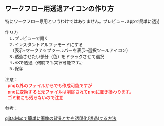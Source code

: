 ## ワークフロー用透過アイコンの作り方
<pre>
特にワークフロー専用というわけではありません。プレビュー.appで簡単に透過PNGファイルが作成できます

作り方：
　1.プレビューで開く
　2.インスタントアルファモードにする
  （表示→マークアップツールバーを表示→選択ツールアイコン）
　3.透過させたい部分（色）をドラッグさせて選択
　4.⌘Xで透過（何度でも実行可能です。）
　5.保存

注意：
 <font color="#ff0000">png以外のファイルからでも作成可能ですが
 pngに変換すると元ファイルは削除されてpngに置き換わります。
 ゴミ箱にも残らないので注意</font>
</pre>

参考：

  [qiita:Macで簡単に画像の背景とかを透明化(透過)する方法](https://qiita.com/na1412/items/90a9641d9644e1bfbb49m)

